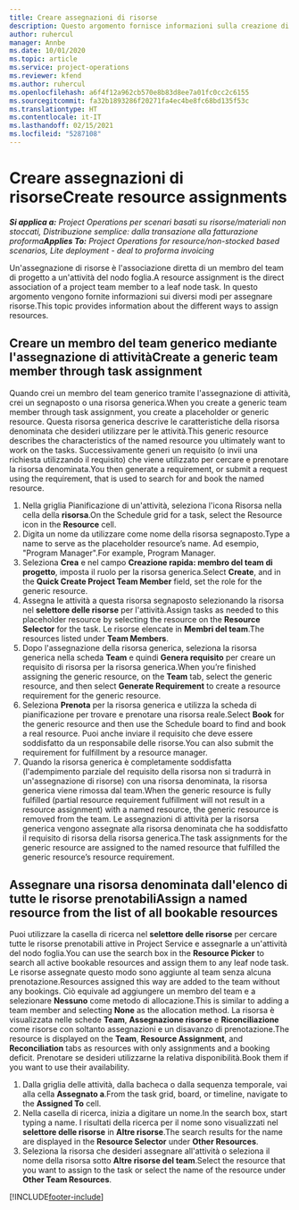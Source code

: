 ```yaml
---
title: Creare assegnazioni di risorse
description: Questo argomento fornisce informazioni sulla creazione di assegnazioni di risorse generiche e denominate.
author: ruhercul
manager: Annbe
ms.date: 10/01/2020
ms.topic: article
ms.service: project-operations
ms.reviewer: kfend
ms.author: ruhercul
ms.openlocfilehash: a6f4f12a962cb570e8b83d8ee7a01fc0cc2c6155
ms.sourcegitcommit: fa32b1893286f20271fa4ec4be8fc68bd135f53c
ms.translationtype: HT
ms.contentlocale: it-IT
ms.lasthandoff: 02/15/2021
ms.locfileid: "5287108"
---
```

# <a name="create-resource-assignments"></a><span data-ttu-id="927c3-103">Creare assegnazioni di risorse</span><span class="sxs-lookup"><span data-stu-id="927c3-103">Create resource assignments</span></span>

<span data-ttu-id="927c3-104">_**Si applica a:** Project Operations per scenari basati su risorse/materiali non stoccati, Distribuzione semplice: dalla transazione alla fatturazione proforma_</span><span class="sxs-lookup"><span data-stu-id="927c3-104">_**Applies To:** Project Operations for resource/non-stocked based scenarios, Lite deployment - deal to proforma invoicing_</span></span>


<span data-ttu-id="927c3-105">Un'assegnazione di risorse è l'associazione diretta di un membro del team di progetto a un'attività del nodo foglia.</span><span class="sxs-lookup"><span data-stu-id="927c3-105">A resource assignment is the direct association of a project team member to a leaf node task.</span></span> <span data-ttu-id="927c3-106">In questo argomento vengono fornite informazioni sui diversi modi per assegnare risorse.</span><span class="sxs-lookup"><span data-stu-id="927c3-106">This topic provides information about the different ways to assign resources.</span></span>

## <a name="create-a-generic-team-member-through-task-assignment"></a><span data-ttu-id="927c3-107">Creare un membro del team generico mediante l'assegnazione di attività</span><span class="sxs-lookup"><span data-stu-id="927c3-107">Create a generic team member through task assignment</span></span>


<span data-ttu-id="927c3-108">Quando crei un membro del team generico tramite l'assegnazione di attività, crei un segnaposto o una risorsa generica.</span><span class="sxs-lookup"><span data-stu-id="927c3-108">When you create a generic team member through task assignment, you create a placeholder or generic resource.</span></span> <span data-ttu-id="927c3-109">Questa risorsa generica descrive le caratteristiche della risorsa denominata che desideri utilizzare per le attività.</span><span class="sxs-lookup"><span data-stu-id="927c3-109">This generic resource describes the characteristics of the named resource you ultimately want to work on the tasks.</span></span> <span data-ttu-id="927c3-110">Successivamente generi un requisito (o invii una richiesta utilizzando il requisito) che viene utilizzato per cercare e prenotare la risorsa denominata.</span><span class="sxs-lookup"><span data-stu-id="927c3-110">You then generate a requirement, or submit a request using the requirement, that is used to search for and book the named resource.</span></span>

1. <span data-ttu-id="927c3-111">Nella griglia Pianificazione di un'attività, seleziona l'icona Risorsa nella cella della **risorsa**.</span><span class="sxs-lookup"><span data-stu-id="927c3-111">On the Schedule grid for a task, select the Resource icon in the **Resource** cell.</span></span>
2. <span data-ttu-id="927c3-112">Digita un nome da utilizzare come nome della risorsa segnaposto.</span><span class="sxs-lookup"><span data-stu-id="927c3-112">Type a name to serve as the placeholder resource’s name.</span></span> <span data-ttu-id="927c3-113">Ad esempio, "Program Manager".</span><span class="sxs-lookup"><span data-stu-id="927c3-113">For example, Program Manager.</span></span>
3. <span data-ttu-id="927c3-114">Seleziona **Crea** e nel campo **Creazione rapida: membro del team di progetto**, imposta il ruolo per la risorsa generica.</span><span class="sxs-lookup"><span data-stu-id="927c3-114">Select **Create**, and in the **Quick Create Project Team Member** field, set the role for the generic resource.</span></span>
4. <span data-ttu-id="927c3-115">Assegna le attività a questa risorsa segnaposto selezionando la risorsa nel **selettore delle risorse** per l'attività.</span><span class="sxs-lookup"><span data-stu-id="927c3-115">Assign tasks as needed to this placeholder resource by selecting the resource on the **Resource Selector** for the task.</span></span> <span data-ttu-id="927c3-116">Le risorse elencate in **Membri del team**.</span><span class="sxs-lookup"><span data-stu-id="927c3-116">The resources listed under **Team Members**.</span></span>
5. <span data-ttu-id="927c3-117">Dopo l'assegnazione della risorsa generica, seleziona la risorsa generica nella scheda **Team** e quindi **Genera requisito** per creare un requisito di risorsa per la risorsa generica.</span><span class="sxs-lookup"><span data-stu-id="927c3-117">When you’re finished assigning the generic resource, on the **Team** tab, select the generic resource, and then select **Generate Requirement** to create a resource requirement for the generic resource.</span></span>
6. <span data-ttu-id="927c3-118">Seleziona **Prenota** per la risorsa generica e utilizza la scheda di pianificazione per trovare e prenotare una risorsa reale.</span><span class="sxs-lookup"><span data-stu-id="927c3-118">Select **Book** for the generic resource and then use the Schedule board to find and book a real resource.</span></span> <span data-ttu-id="927c3-119">Puoi anche inviare il requisito che deve essere soddisfatto da un responsabile delle risorse.</span><span class="sxs-lookup"><span data-stu-id="927c3-119">You can also submit the requirement for fulfillment by a resource manager.</span></span>
7. <span data-ttu-id="927c3-120">Quando la risorsa generica è completamente soddisfatta (l'adempimento parziale del requisito della risorsa non si tradurrà in un'assegnazione di risorse) con una risorsa denominata, la risorsa generica viene rimossa dal team.</span><span class="sxs-lookup"><span data-stu-id="927c3-120">When the generic resource is fully fulfilled (partial resource requirement fulfillment will not result in a resource assignment) with a named resource, the generic resource is removed from the team.</span></span> <span data-ttu-id="927c3-121">Le assegnazioni di attività per la risorsa generica vengono assegnate alla risorsa denominata che ha soddisfatto il requisito di risorsa della risorsa generica.</span><span class="sxs-lookup"><span data-stu-id="927c3-121">The task assignments for the generic resource are assigned to the named resource that fulfilled the generic resource’s resource requirement.</span></span>

## <a name="assign-a-named-resource-from-the-list-of-all-bookable-resources"></a><span data-ttu-id="927c3-122">Assegnare una risorsa denominata dall'elenco di tutte le risorse prenotabili</span><span class="sxs-lookup"><span data-stu-id="927c3-122">Assign a named resource from the list of all bookable resources</span></span>

<span data-ttu-id="927c3-123">Puoi utilizzare la casella di ricerca nel **selettore delle risorse** per cercare tutte le risorse prenotabili attive in Project Service e assegnarle a un'attività del nodo foglia.</span><span class="sxs-lookup"><span data-stu-id="927c3-123">You can use the search box in the **Resource Picker** to search all active bookable resources and assign them to any leaf node task.</span></span> <span data-ttu-id="927c3-124">Le risorse assegnate questo modo sono aggiunte al team senza alcuna prenotazione.</span><span class="sxs-lookup"><span data-stu-id="927c3-124">Resources assigned this way are added to the team without any bookings.</span></span> <span data-ttu-id="927c3-125">Ciò equivale ad aggiungere un membro del team e a selezionare **Nessuno** come metodo di allocazione.</span><span class="sxs-lookup"><span data-stu-id="927c3-125">This is similar to adding a team member and selecting **None** as the allocation method.</span></span> <span data-ttu-id="927c3-126">La risorsa è visualizzata nelle schede **Team**, **Assegnazione risorse** e **Riconciliazione** come risorse con soltanto assegnazioni e un disavanzo di prenotazione.</span><span class="sxs-lookup"><span data-stu-id="927c3-126">The resource is displayed on the **Team**, **Resource Assignment**, and **Reconciliation** tabs as resources with only assignments and a booking deficit.</span></span> <span data-ttu-id="927c3-127">Prenotare se desideri utilizzarne la relativa disponibilità.</span><span class="sxs-lookup"><span data-stu-id="927c3-127">Book them if you want to use their availability.</span></span>

1. <span data-ttu-id="927c3-128">Dalla griglia delle attività, dalla bacheca o dalla sequenza temporale, vai alla cella **Assegnato a**.</span><span class="sxs-lookup"><span data-stu-id="927c3-128">From the task grid, board, or timeline, navigate to the **Assigned To** cell.</span></span>
2. <span data-ttu-id="927c3-129">Nella casella di ricerca, inizia a digitare un nome.</span><span class="sxs-lookup"><span data-stu-id="927c3-129">In the search box, start typing a name.</span></span> <span data-ttu-id="927c3-130">I risultati della ricerca per il nome sono visualizzati nel **selettore delle risorse** in **Altre risorse**.</span><span class="sxs-lookup"><span data-stu-id="927c3-130">The search results for the name are displayed in the **Resource Selector** under **Other Resources**.</span></span>
3. <span data-ttu-id="927c3-131">Seleziona la risorsa che desideri assegnare all'attività o seleziona il nome della risorsa sotto **Altre risorse del team**.</span><span class="sxs-lookup"><span data-stu-id="927c3-131">Select the resource that you want to assign to the task or select the name of the resource under **Other Team Resources**.</span></span>


[!INCLUDE[footer-include](../includes/footer-banner.md)]